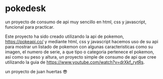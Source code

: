 # pokedesk
un proyecto de consumo de api muy sencillo en html, css y javascript, funcional para practicar.

Este proyecto ha sido creado utilizando la api de pokemon, https://pokeapi.co/ y mediante html, css y javascript hacemos uso de su api para mostrar un listado de pokemon con algunas caracteristicas como su imagen,
el numero de serie, a que tipo o categoria pertenece el pokemon, asi como su peso y altura, un proyecto simple de consumo de api que cree utilizando la guia de https://www.youtube.com/watch?v=drXkf_rytRs.

un proyecto de juan huertas 😎
